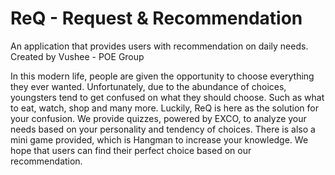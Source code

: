 # ReQ - Request & Recommendation
An application that provides users with recommendation on daily needs.
Created by Vushee - POE Group

In this modern life, people are given the opportunity to choose everything they ever wanted. Unfortunately, due to the abundance of choices, youngsters tend to get confused on what they should choose. Such as what to eat, watch, shop and many more.
Luckily, ReQ is here as the solution for your confusion.
We provide quizzes, powered by EXCO, to analyze your needs based on your personality and tendency of choices.
There is also a mini game provided, which is Hangman to increase your knowledge.
We hope that users can find their perfect choice based on our recommendation.

